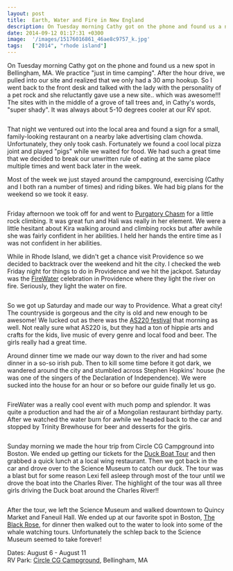```yaml
---
layout: post
title:  Earth, Water and Fire in New England
description: On Tuesday morning Cathy got on the phone and found us a new spot in Bellin...
date: 2014-09-12 01:17:31 +0300
image:  '/images/15176016861_46ae8c9757_k.jpg'
tags:   ["2014", "rhode island"]
---
```

<p>On Tuesday morning Cathy got on the phone and found us a new spot in  Bellingham, MA. We practice &quot;just in time camping&quot;. After the hour drive, we pulled into our site and realized that we only had a 30 amp hookup. So I went back to the front desk and talked with the lady with the personality of a pet rock and she reluctantly gave use a new site.. which was awesome!!! The sites with in the middle of a grove of tall trees and, in Cathy's words, &quot;super shady&quot;. It was always about 5-10 degrees cooler at our RV spot.</p>
<p><img src="__GHOST_URL__/content/images/2014/Sep/14992374528_f95e1969dc_k.jpg" alt="" ></p>
<p>That night we ventured out into the local area and found a sign for a small, family-looking restaurant on a nearby lake advertising clam chowda. Unfortunately, they only took cash. Fortunately we found a cool local pizza joint and played &quot;pigs&quot; while we waited for food. We had such a great time that we decided to break our unwritten rule of eating at the same place multiple times and went back later in the week.</p>
<p>Most of the week we just stayed around the campground, exercising (Cathy and I both ran a number of times) and riding bikes. We had big plans for the weekend so we took it easy.</p>
<p><img src="__GHOST_URL__/content/images/2014/Sep/14992243089_23c3e1e115_k.jpg" alt="" ></p>
<p>Friday afternoon we took off for and went to <a href="http://www.mass.gov/eea/agencies/dcr/massparks/region-central/purgatory-chasm-state-reservation.html">Purgatory Chasm</a> for a little rock climbing. It was great fun and Hali was really in her element. We were a little hesitant about Kira walking around and climbing rocks but after awhile she was fairly confident in her abilities. I held her hands the entire time as I was not confident in her abilities.</p>
<p>While in Rhode Island, we didn't get a chance visit Providence so we decided to backtrack over the weekend and hit the city. I checked the web Friday night for things to do in Providence and we hit the jackpot. Saturday was the <a href="http://waterfire.org/">FireWater</a> celebration in Providence where they light the river on fire. Seriously, they light the water on fire.</p>
<p><img src="__GHOST_URL__/content/images/2014/Sep/14992388920_642d77ddae_k.jpg" alt="" ></p>
<p>So we got up Saturday and made our way to Providence. What a great city! The countryside is gorgeous and the city is old and new enough to be awesome! We lucked out as there was the <a href="http://www.as220.org/foo-fest-2/about-foo-fest/">AS220 festival</a> that morning as well. Not really sure what AS220 is, but they had a ton of hippie arts and crafts for the kids, live music of every genre and local food and beer. The girls really had a great time.</p>
<p>Around dinner time we made our way down to the river and had some dinner in a so-so irish pub. Then to kill some time before it got dark, we wandered around the city and stumbled across Stephen Hopkins' house (he was one of the singers of the Declaration of Independence). We were sucked into the house for an hour or so before our guide finally let us go.</p>
<p><img src="__GHOST_URL__/content/images/2014/Sep/14992505437_f3f6147d64_k.jpg" alt="" ></p>
<p>FireWater was a really cool event with much pomp and splendor. It was quite a production and had the air of a Mongolian restaurant birthday party. After we watched the water burn for awhile we headed back to the car and stopped by Trinity Brewhouse for beer and desserts for the girls.</p>
<p><img src="__GHOST_URL__/content/images/2014/Sep/14992524707_02b01ea6b7_k.jpg" alt="" ></p>
<p>Sunday morning we made the hour trip from Circle CG Campground into Boston. We ended up getting our tickets for the <a href="http://www.bostonducktours.com/">Duck Boat Tour</a> and then grabbed a quick lunch at a local wing restaurant. Then we got back in the car and drove over to the Science Museum to catch our duck. The tour was a blast but for some reason Lexi fell asleep through most of the tour until we drove the boat into the Charles River. The highlight of the tour was all three girls driving the Duck boat around the Charles River!!</p>
<p><img src="__GHOST_URL__/content/images/2014/Sep/14705625557_f63ef543de_k.jpg" alt="" ></p>
<p>After the tour, we left the Science Museum and walked downtown to Quincy Market and Faneuil Hall. We ended up at our favorite spot in Boston, <a href="http://www.blackroseboston.com/">The Black Rose</a>, for dinner then walked out to the water to look into some of the whale watching tours. Unfortunately the schlep back to the Science Museum seemed to take forever!</p>
<p>Dates: August 6 - August 11<br>
RV Park: <a href="http://circlecgfarm.com/">Circle CG Campground</a>, Bellingham, MA</p>

